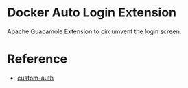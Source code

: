 # Docker Auto Login Extension

Apache Guacamole Extension to circumvent the login screen.

# Reference

* [custom-auth](https://guacamole.apache.org/doc/gug/custom-auth.html#custom-auth-installing)
